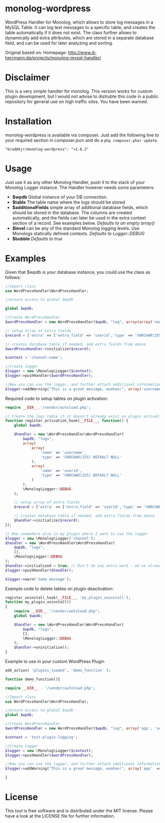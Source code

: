 monolog-wordpress
=============

WordPress Handler for Monolog, which allows to store log messages in a MySQL Table.
It can log text messages to a specific table, and creates the table automatically if it does not exist.
The class further allows to dynamically add extra attributes, which are stored in a separate database field, and can be used for later analyzing and sorting.

Original based on:
Homepage: http://www.d-herrmann.de/projects/monolog-mysql-handler/

# Disclaimer
This is a very simple handler for monolog. This version works for custom plugin development, but I would not advise to distrubte this code in a public repository for general use on high traffic sites. You have been warned.

# Installation
monolog-wordpress is available via composer. Just add the following line to your required section in composer.json and do a `php composer.phar update`.

```
"bradmkjr/monolog-wordpress": ">1.6.2"
```

# Usage
Just use it as any other Monolog Handler, push it to the stack of your Monolog Logger instance. The Handler however needs some parameters:

- **$wpdb** Global instance of your DB connection.
- **$table** The table name where the logs should be stored
- **$additionalFields** simple array of additional database fields, which should be stored in the database. The columns are created automatically, and the fields can later be used in the extra context section of a record. See examples below. _Defaults to an empty array()_
- **$level** can be any of the standard Monolog logging levels. Use Monologs statically defined contexts. _Defaults to Logger::DEBUG_
- **$bubble** _Defaults to true_

# Examples
Given that $wpdb is your database instance, you could use the class as follows:

```php
//Import class
use WordPressHandler\WordPressHandler;

//ensure access to global $wpdb

global $wpdb;

//Create WordPressHandler
$wordPressHandler = new WordPressHandler($wpdb, "log", array(array('name' => 'username','type' => 'VARCHAR(255) DEFAULT NULL'), array('name' => 'userid','type' => 'VARCHAR(255) DEFAULT NULL')), \Monolog\Logger::DEBUG);

// setup array of extra fields
$record = ['extra' => ['extra_field' => 'userid','type' => 'VARCHAR(255) DEFAULT NULL']];

// creates database table if needed, add extra fields from above
$wordPressHandler->initialize($record);

$context = 'channel-name';

//Create logger
$logger = new \Monolog\Logger($context);
$logger->pushHandler($wordPressHandler);

//Now you can use the logger, and further attach additional information
$logger->addWarning("This is a great message, woohoo!", array('username'  => 'John Doe', 'userid'  => 245));
```

Required code to setup tables on plugin activation:

```php
require __DIR__.'/vendor/autoload.php';

// Create the logs table if it doesn't already exist on plugin activation
function register_activation_hook(__FILE__, function() {
    global $wpdb;

    $handler = new \WordPressHandler\WordPressHandler(
        $wpdb, "logs",
        array(
            array(
                'name' => 'username',
                'type' => 'VARCHAR(255) DEFAULT NULL'
            ),
            array(
                'name' => 'userid',
                'type' => 'VARCHAR(255) DEFAULT NULL'
            )
        ),
        \Monolog\Logger::DEBUG
    );

    // setup array of extra fields
    $record = ['extra' => ['extra_field' => 'userid','type' => 'VARCHAR(255) DEFAULT NULL']];

    // creates database table if needed, add extra fields from above
    $handler->initialize($record);
});

// Now somewhere else in my plugin where I want to use the logger
$logger = new \Monolog\Logger('channel');
$handler = new \WordPressHandler\WordPressHandler(
    $wpdb, "logs",
    [],
    \Monolog\Logger::DEBUG
);
$handler->initialized = true; // Don't do any extra work - we've already done it.
$logger->pushHandler($handler);

$logger->warn('Some message');
```

Example code to delete tables on plugin deactivation:

```php
register_uninstall_hook(__FILE__, 'my_plugin_uninstall');
function my_plugin_uninstall()
{
    require __DIR__."/vendor/autoload.php";
    global $wpdb;

    $handler = new \WordPressHandler\WordPressHandler(
        $wpdb, "logs",
        [],
        \Monolog\Logger::DEBUG
    );
    $handler->uninitialize();
}
```


Example to use in your custom WordPress Plugin

```php
add_action( 'plugins_loaded', 'demo_function' );

function demo_function(){

require __DIR__ . '/vendor/autoload.php';

//Import class
use WordPressHandler\WordPressHandler;

//ensure access to global $wpdb
global $wpdb;

//Create WordPressHandler
$wordPressHandler = new WordPressHandler($wpdb, "log", array('app', 'version'), \Monolog\Logger::DEBUG);

$context = 'test-plugin-logging';

//Create logger
$logger = new \Monolog\Logger($context);
$logger->pushHandler($wordPressHandler);

//Now you can use the logger, and further attach additional information
$logger->addWarning("This is a great message, woohoo!", array('app'  => 'Test Plugin', 'version'  => '2.4.5'));

}
```

# License
This tool is free software and is distributed under the MIT license. Please have a look at the LICENSE file for further information.
